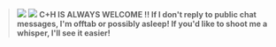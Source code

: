 
>![](https://komarev.com/ghpvc/?username=haetaes&color=lightgrey)
![](https://64.media.tumblr.com/250c9aae604019ad3584e1518048c557/7bc1fc0fbe713339-6a/s1280x1920/76cd96d36596fc500538aea2d0a14d0a4a501fd9.pnj)
**C+H IS ALWAYS WELCOME !! If I don't reply to public chat messages, I'm offtab or possibly asleep! If you'd like to shoot me a whisper, I'll see it easier!**
